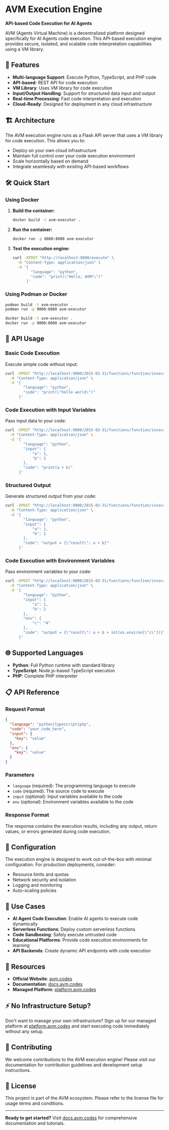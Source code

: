 # AVM Execution Engine

**API-based Code Execution for AI Agents**

AVM (Agents Virtual Machine) is a decentralized platform designed specifically for AI Agents code execution. This API-based execution engine provides secure, isolated, and scalable code interpretation capabilities using a VM library.

## 🚀 Features

- **Multi-language Support**: Execute Python, TypeScript, and PHP code
- **API-based**: REST API for code execution
- **VM Library**: Uses VM library for code execution
- **Input/Output Handling**: Support for structured data input and output
- **Real-time Processing**: Fast code interpretation and execution
- **Cloud-Ready**: Designed for deployment in any cloud infrastructure

## 🏗️ Architecture

The AVM execution engine runs as a Flask API server that uses a VM library for code execution. This allows you to:

- Deploy on your own cloud infrastructure
- Maintain full control over your code execution environment
- Scale horizontally based on demand
- Integrate seamlessly with existing API-based workflows

## 🛠️ Quick Start

### Using Docker

1. **Build the container:**

   ```bash
   docker build -t avm-executor .
   ```

2. **Run the container:**

   ```bash
   docker run -p 8080:8080 avm-executor
   ```

3. **Test the execution engine:**
   ```bash
   curl -XPOST "http://localhost:8080/execute" \
     -H "Content-Type: application/json" \
     -d '{
           "language": "python",
           "code": "print(\"Hello, AVM!\")"
         }'
   ```

### Using Podman or Docker

```bash
podman build -t avm-executor .
podman run -p 9000:8080 avm-executor
```

```bash
docker build -t avm-executor .
docker run -p 9000:8080 avm-executor
```

## 📖 API Usage

### Basic Code Execution

Execute simple code without input:

```bash
curl -XPOST "http://localhost:9000/2015-03-31/functions/function/invocations" \
  -H "Content-Type: application/json" \
  -d '{
        "language": "python",
        "code": "print(\"hello world\")"
      }'
```

### Code Execution with Input Variables

Pass input data to your code:

```bash
curl -XPOST "http://localhost:9000/2015-03-31/functions/function/invocations" \
  -H "Content-Type: application/json" \
  -d '{
        "language": "python",
        "input": {
            "a": 1,
            "b": 2
        },
        "code": "print(a + b)"
      }'
```

### Structured Output

Generate structured output from your code:

```bash
curl -XPOST "http://localhost:9000/2015-03-31/functions/function/invocations" \
  -H "Content-Type: application/json" \
  -d '{
        "language": "python",
        "input": {
            "a": 1,
            "b": 2
        },
        "code": "output = {\"result\": a + b}"
      }'
```

### Code Execution with Environment Variables

Pass environment variables to your code:

```bash
curl -XPOST "http://localhost:9000/2015-03-31/functions/function/invocations" \
  -H "Content-Type: application/json" \
  -d '{
        "language": "python",
        "input": {
            "a": 1,
            "b": 2
        },
        "env": {
            "c": "4"
        },
        "code": "output = {\"result\": a + b + int(os.environ[\"c\"])}"
      }'
```

## 🌐 Supported Languages

- **Python**: Full Python runtime with standard library
- **TypeScript**: Node.js-based TypeScript execution
- **PHP**: Complete PHP interpreter

## 📋 API Reference

### Request Format

```json
{
  "language": "python|typescript|php",
  "code": "your_code_here",
  "input": {
    "key": "value"
  },
  "env": {
    "key": "value"
  }
}
```

### Parameters

- `language` (required): The programming language to execute
- `code` (required): The source code to execute
- `input` (optional): Input variables available to the code
- `env` (optional): Environment variables available to the code

### Response Format

The response contains the execution results, including any output, return values, or errors generated during code execution.

## 🔧 Configuration

The execution engine is designed to work out-of-the-box with minimal configuration. For production deployments, consider:

- Resource limits and quotas
- Network security and isolation
- Logging and monitoring
- Auto-scaling policies

## 🌟 Use Cases

- **AI Agent Code Execution**: Enable AI agents to execute code dynamically
- **Serverless Functions**: Deploy custom serverless functions
- **Code Sandboxing**: Safely execute untrusted code
- **Educational Platforms**: Provide code execution environments for learning
- **API Backends**: Create dynamic API endpoints with code execution

## 🔗 Resources

- **Official Website**: [avm.codes](https://avm.codes)
- **Documentation**: [docs.avm.codes](https://docs.avm.codes)
- **Managed Platform**: [platform.avm.codes](https://platform.avm.codes)

## ⚡ No Infrastructure Setup?

Don't want to manage your own infrastructure? Sign up for our managed platform at [platform.avm.codes](https://platform.avm.codes) and start executing code immediately without any setup.

## 🤝 Contributing

We welcome contributions to the AVM execution engine! Please visit our documentation for contribution guidelines and development setup instructions.

## 📄 License

This project is part of the AVM ecosystem. Please refer to the license file for usage terms and conditions.

---

**Ready to get started?** Visit [docs.avm.codes](https://docs.avm.codes) for comprehensive documentation and tutorials.
